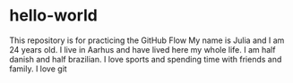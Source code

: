 # hello-world
This repository is for practicing the GitHub Flow
My name is Julia and I am 24 years old. 
I live in Aarhus and have lived here my whole life. 
I am half danish and half brazilian. 
I love sports and spending time with friends and family. 
I love git

